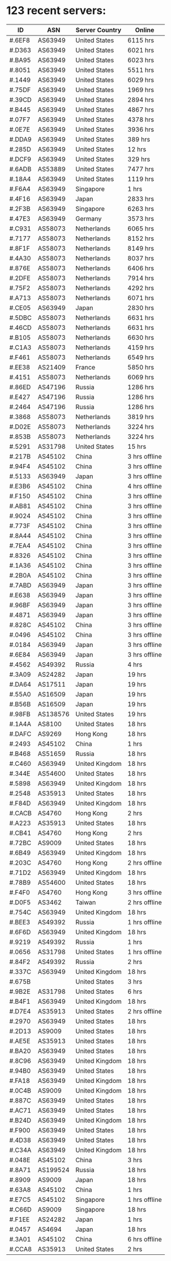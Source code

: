 # 123 recent servers:

| ID | ASN | Server Country | Online |
| ------ | ------ | ------ | ------ |
| #.6EF8 | AS63949 | United States | 6115 hrs |
| #.D363 | AS63949 | United States | 6021 hrs |
| #.BA95 | AS63949 | United States | 6023 hrs |
| #.8051 | AS63949 | United States | 5511 hrs |
| #.1449 | AS63949 | United States | 6029 hrs |
| #.75DF | AS63949 | United States | 1969 hrs |
| #.39CD | AS63949 | United States | 2894 hrs |
| #.B445 | AS63949 | United States | 4867 hrs |
| #.07F7 | AS63949 | United States | 4378 hrs |
| #.0E7E | AS63949 | United States | 3936 hrs |
| #.DDA9 | AS63949 | United States | 389 hrs |
| #.285D | AS63949 | United States | 12 hrs |
| #.DCF9 | AS63949 | United States | 329 hrs |
| #.6ADB | AS53889 | United States | 7477 hrs |
| #.18A4 | AS63949 | United States | 1119 hrs |
| #.F6A4 | AS63949 | Singapore | 1 hrs |
| #.4F16 | AS63949 | Japan | 2833 hrs |
| #.2F3B | AS63949 | Singapore | 6263 hrs |
| #.47E3 | AS63949 | Germany | 3573 hrs |
| #.C931 | AS58073 | Netherlands | 6065 hrs |
| #.7177 | AS58073 | Netherlands | 8152 hrs |
| #.8F1F | AS58073 | Netherlands | 8149 hrs |
| #.4A30 | AS58073 | Netherlands | 8037 hrs |
| #.876E | AS58073 | Netherlands | 6406 hrs |
| #.2DFE | AS58073 | Netherlands | 7914 hrs |
| #.75F2 | AS58073 | Netherlands | 4292 hrs |
| #.A713 | AS58073 | Netherlands | 6071 hrs |
| #.CE05 | AS63949 | Japan | 2830 hrs |
| #.5DBC | AS58073 | Netherlands | 6631 hrs |
| #.46CD | AS58073 | Netherlands | 6631 hrs |
| #.B105 | AS58073 | Netherlands | 6630 hrs |
| #.C1A3 | AS58073 | Netherlands | 4159 hrs |
| #.F461 | AS58073 | Netherlands | 6549 hrs |
| #.EE38 | AS21409 | France | 5850 hrs |
| #.4151 | AS58073 | Netherlands | 6069 hrs |
| #.86ED | AS47196 | Russia | 1286 hrs |
| #.E427 | AS47196 | Russia | 1286 hrs |
| #.2464 | AS47196 | Russia | 1286 hrs |
| #.3868 | AS58073 | Netherlands | 3819 hrs |
| #.D02E | AS58073 | Netherlands | 3224 hrs |
| #.853B | AS58073 | Netherlands | 3224 hrs |
| #.5291 | AS31798 | United States | 15 hrs |
| #.217B | AS45102 | China | 3 hrs offline |
| #.94F4 | AS45102 | China | 3 hrs offline |
| #.5133 | AS63949 | Japan | 3 hrs offline |
| #.E3B6 | AS45102 | China | 4 hrs offline |
| #.F150 | AS45102 | China | 3 hrs offline |
| #.AB81 | AS45102 | China | 3 hrs offline |
| #.9024 | AS45102 | China | 3 hrs offline |
| #.773F | AS45102 | China | 3 hrs offline |
| #.8A44 | AS45102 | China | 3 hrs offline |
| #.7EA4 | AS45102 | China | 3 hrs offline |
| #.8326 | AS45102 | China | 3 hrs offline |
| #.1A36 | AS45102 | China | 3 hrs offline |
| #.2B0A | AS45102 | China | 3 hrs offline |
| #.7ABD | AS63949 | Japan | 3 hrs offline |
| #.E638 | AS63949 | Japan | 3 hrs offline |
| #.96BF | AS63949 | Japan | 3 hrs offline |
| #.4871 | AS63949 | Japan | 3 hrs offline |
| #.828C | AS45102 | China | 3 hrs offline |
| #.0496 | AS45102 | China | 3 hrs offline |
| #.0184 | AS63949 | Japan | 3 hrs offline |
| #.6E84 | AS63949 | Japan | 3 hrs offline |
| #.4562 | AS49392 | Russia | 4 hrs |
| #.3A09 | AS24282 | Japan | 19 hrs |
| #.DA64 | AS17511 | Japan | 19 hrs |
| #.55A0 | AS16509 | Japan | 19 hrs |
| #.B56B | AS16509 | Japan | 19 hrs |
| #.98FB | AS138576 | United States | 19 hrs |
| #.1A4A | AS8100 | United States | 18 hrs |
| #.DAFC | AS9269 | Hong Kong | 18 hrs |
| #.2493 | AS45102 | China | 1 hrs |
| #.B468 | AS51659 | Russia | 18 hrs |
| #.C460 | AS63949 | United Kingdom | 18 hrs |
| #.344E | AS54600 | United States | 18 hrs |
| #.5898 | AS63949 | United Kingdom | 18 hrs |
| #.2548 | AS35913 | United States | 18 hrs |
| #.F84D | AS63949 | United Kingdom | 18 hrs |
| #.CACB | AS4760 | Hong Kong | 2 hrs |
| #.A223 | AS35913 | United States | 18 hrs |
| #.CB41 | AS4760 | Hong Kong | 2 hrs |
| #.72BC | AS9009 | United States | 18 hrs |
| #.6B49 | AS63949 | United Kingdom | 18 hrs |
| #.203C | AS4760 | Hong Kong | 2 hrs offline |
| #.71D2 | AS63949 | United Kingdom | 18 hrs |
| #.78B9 | AS54600 | United States | 18 hrs |
| #.F4F0 | AS4760 | Hong Kong | 3 hrs offline |
| #.D0F5 | AS3462 | Taiwan | 2 hrs offline |
| #.754C | AS63949 | United Kingdom | 18 hrs |
| #.BEE3 | AS49392 | Russia | 1 hrs offline |
| #.6F6D | AS63949 | United Kingdom | 18 hrs |
| #.9219 | AS49392 | Russia | 1 hrs |
| #.0656 | AS31798 | United States | 1 hrs offline |
| #.84F2 | AS49392 | Russia | 2 hrs |
| #.337C | AS63949 | United Kingdom | 18 hrs |
| #.675B |  | United States | 3 hrs |
| #.9B2E | AS31798 | United States | 6 hrs |
| #.B4F1 | AS63949 | United Kingdom | 18 hrs |
| #.D7E4 | AS35913 | United States | 2 hrs offline |
| #.2970 | AS63949 | United States | 18 hrs |
| #.2D13 | AS9009 | United States | 18 hrs |
| #.AE5E | AS35913 | United States | 18 hrs |
| #.BA20 | AS63949 | United States | 18 hrs |
| #.8C96 | AS63949 | United Kingdom | 18 hrs |
| #.94B0 | AS63949 | United States | 18 hrs |
| #.FA18 | AS63949 | United Kingdom | 18 hrs |
| #.0C4B | AS9009 | United Kingdom | 18 hrs |
| #.887C | AS63949 | United States | 18 hrs |
| #.AC71 | AS63949 | United States | 18 hrs |
| #.B24D | AS63949 | United Kingdom | 18 hrs |
| #.F900 | AS63949 | United States | 18 hrs |
| #.4D38 | AS63949 | United States | 18 hrs |
| #.C34A | AS63949 | United Kingdom | 18 hrs |
| #.048E | AS45102 | China | 3 hrs |
| #.8A71 | AS199524 | Russia | 18 hrs |
| #.8909 | AS9009 | Japan | 18 hrs |
| #.63A8 | AS45102 | China | 1 hrs |
| #.E7C5 | AS45102 | Singapore | 1 hrs offline |
| #.C66D | AS9009 | Singapore | 18 hrs |
| #.F1EE | AS24282 | Japan | 1 hrs |
| #.0457 | AS4694 | Japan | 18 hrs |
| #.3A01 | AS45102 | China | 6 hrs offline |
| #.CCA8 | AS35913 | United States | 2 hrs |

